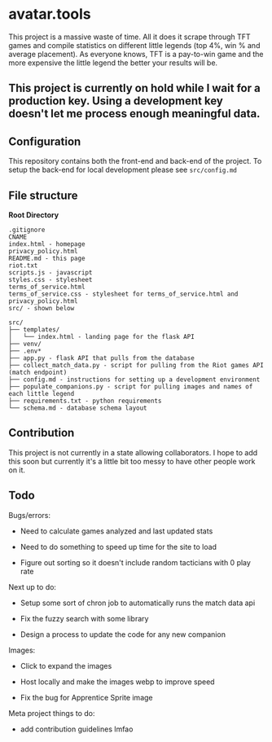 # avatar.tools

This project is a massive waste of time. All it does it scrape through TFT games and compile statistics on different little legends (top 4%, win % and average placement). As everyone knows, TFT is a pay-to-win game and the more expensive the little legend the better your results will be. 

## This project is currently on hold while I wait for a production key. Using a development key doesn't let me process enough meaningful data.

## Configuration

This repository contains both the front-end and back-end of the project. To setup the back-end for local development please see `src/config.md`

## File structure

**Root Directory**
```
.gitignore
CNAME
index.html - homepage
privacy_policy.html
README.md - this page
riot.txt
scripts.js - javascript
styles.css - stylesheet
terms_of_service.html
terms_of_service.css - stylesheet for terms_of_service.html and privacy_policy.html
src/ - shown below
```
```
src/
├── templates/
│   └── index.html - landing page for the flask API
├── venv/
├── .env*
├── app.py - flask API that pulls from the database 
├── collect_match_data.py - script for pulling from the Riot games API (match endpoint)
├── config.md - instructions for setting up a development environment
├── populate_companions.py - script for pulling images and names of each little legend
├── requirements.txt - python requirements
└── schema.md - database schema layout
```

## Contribution

This project is not currently in a state allowing collaborators. I hope to add this soon but currently it's a little bit too messy to have other people work on it. 


## Todo

Bugs/errors:

- Need to calculate games analyzed and last updated stats

- Need to do something to speed up time for the site to load

- Figure out sorting so it doesn't include random tacticians with 0 play rate

Next up to do:

- Setup some sort of chron job to automatically runs the match data api

- Fix the fuzzy search with some library

- Design a process to update the code for any new companion

Images:

- Click to expand the images

- Host locally and make the images webp to improve speed

- Fix the bug for Apprentice Sprite image

Meta project things to do:

- add contribution guidelines lmfao
